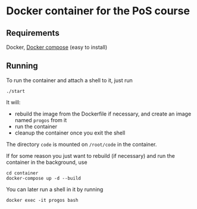 # Docker container for the PoS course

## Requirements

Docker, [Docker compose](https://github.com/docker/compose/releases) (easy to install)

## Running 

To run the container and attach a shell to it, just run

```
./start
```

It will:
- rebuild the image from the Dockerfile if necessary, and create an image named `progos` from it
- run the container
- cleanup the container once you exit the shell

The directory `code` is mounted on `/root/code` in the container.

If for some reason you just want to rebuild (if necessary) and run the container in the background, use

```
cd container
docker-compose up -d --build
```

You can later run a shell in it by running

```
docker exec -it progos bash
```

